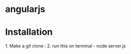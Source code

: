 angularjs
=========
<h1> Installation </h2>
 1. Make a git clone : 
 2. run this on terminal -  node server.js
